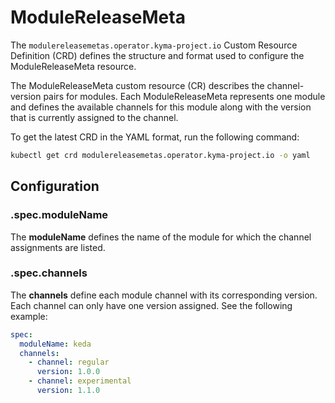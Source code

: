 # ModuleReleaseMeta 

The `modulereleasemetas.operator.kyma-project.io` Custom Resource Definition (CRD) defines the structure and format used to configure the ModuleReleaseMeta resource.

The ModuleReleaseMeta custom resource (CR) describes the channel-version pairs for modules. Each ModuleReleaseMeta represents one module and defines the available channels for this module along with the version that is currently assigned to the channel.

To get the latest CRD in the YAML format, run the following command:

```bash
kubectl get crd modulereleasemetas.operator.kyma-project.io -o yaml
```

## Configuration

### **.spec.moduleName**

The **moduleName** defines the name of the module for which the channel assignments are listed.

### **.spec.channels**

The **channels** define each module channel with its corresponding version. Each channel can only have one version assigned.
See the following example:

```yaml
spec:
  moduleName: keda
  channels:
    - channel: regular
      version: 1.0.0
    - channel: experimental
      version: 1.1.0
```


